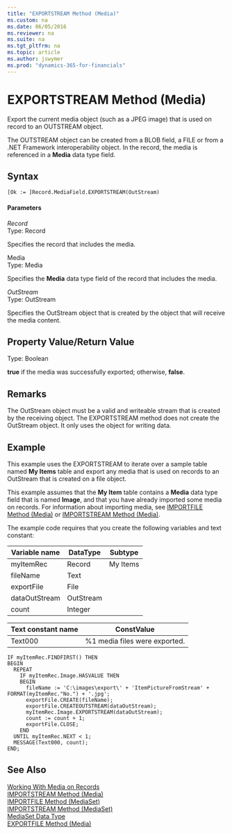 ```yaml
---
title: "EXPORTSTREAM Method (Media)"
ms.custom: na
ms.date: 06/05/2016
ms.reviewer: na
ms.suite: na
ms.tgt_pltfrm: na
ms.topic: article
ms.author: jswymer
ms.prod: "dynamics-365-for-financials"
---
```

# EXPORTSTREAM Method (Media)
Export the current media object \(such as a JPEG image\) that is used on record to an OUTSTREAM object.  

The OUTSTREAM object can be created from a BLOB field, a FILE or from a .NET Framework interoperability object. In the record, the media is referenced in a **Media** data type field.  

## Syntax  

```  
[Ok := ]Record.MediaField.EXPORTSTREAM(OutStream)  
```  

#### Parameters  
 *Record*  
 Type: Record  

 Specifies the record that includes the media.  

 Media  
 Type: Media  

 Specifies the **Media** data type field of the record that includes the media.  

 *OutStream*  
 Type: OutStream  

 Specifies the OutStream object that is created by the object that will receive the media content.  

## Property Value/Return Value  
 Type: Boolean  

 **true** if the media was successfully exported; otherwise, **false**.  

## Remarks  
 The OutStream object must be a valid and writeable stream that is created by the receiving object. The EXPORTSTREAM method does not create the OutStream object. It only uses the object for writing data.  

## Example  
 This example uses the EXPORTSTREAM to iterate over a sample table named **My Items** table and export any media that is used on records to an OutStream that is created on a file object.  

 This example assumes that the **My Item** table contains a **Media** data type field that is named **Image**, and that you have already imported some media on records. For information about importing media, see [IMPORTFILE Method \(Media\)](devenv-IMPORTFILE-Method-Media.md) or [IMPORTSTREAM Method \(Media\)](devenv-IMPORTSTREAM-Method-Media.md).  

 The example code requires that you create the following variables and text constant:  

|  Variable name  |  DataType  |  Subtype  |  
|-----------------|------------|-----------|  
|myItemRec|Record|My Items|  
|fileName|Text||  
|exportFile|File||  
|dataOutStream|OutStream||  
|count|Integer| |


|  Text constant name  |  ConstValue  |
|----------------------|--------------|
|Text000|%1 media files were exported.|

```  
IF myItemRec.FINDFIRST() THEN  
BEGIN  
  REPEAT  
    IF myItemRec.Image.HASVALUE THEN
    BEGIN
      fileName := 'C:\images\export\' + 'ItemPictureFromStream' + FORMAT(myItemRec."No.") + '.jpg';  
      exportFile.CREATE(fileName);  
      exportFile.CREATEOUTSTREAM(dataOutStream);
      myItemRec.Image.EXPORTSTREAM(dataOutStream);
      count := count + 1;  
      exportFile.CLOSE;
    END  
  UNTIL myItemRec.NEXT < 1;
  MESSAGE(Text000, count);
END;  

```  

## See Also  
 [Working With Media on Records](../devenv-working-with-media-on-records.md)  
 [IMPORTSTREAM Method \(Media\)](devenv-IMPORTSTREAM-Method-Media.md)   
 [IMPORTFILE Method \(MediaSet\)](devenv-IMPORTFILE-Method-MediaSet.md)   
 [IMPORTSTREAM Method \(MediaSet\)](devenv-IMPORTSTREAM-Method-MediaSet.md)   
 [MediaSet Data Type](../datatypes/devenv-MediaSet-Data-Type.md)   
 [EXPORTFILE Method \(Media\)](devenv-EXPORTFILE-Method-Media.md)
